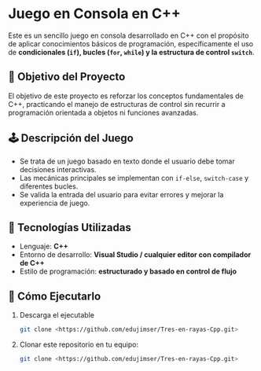 # Juego en Consola en C++

Este es un sencillo juego en consola desarrollado en C++ con el propósito de aplicar conocimientos básicos de programación, específicamente el uso de **condicionales (`if`), bucles (`for`, `while`) y la estructura de control `switch`**.

## 📌 Objetivo del Proyecto
El objetivo de este proyecto es reforzar los conceptos fundamentales de C++, practicando el manejo de estructuras de control sin recurrir a programación orientada a objetos ni funciones avanzadas.

## 🕹️ Descripción del Juego
- Se trata de un juego basado en texto donde el usuario debe tomar decisiones interactivas.
- Las mecánicas principales se implementan con `if-else`, `switch-case` y diferentes bucles.
- Se valida la entrada del usuario para evitar errores y mejorar la experiencia de juego.

## 🔧 Tecnologías Utilizadas
- Lenguaje: **C++**
- Entorno de desarrollo: **Visual Studio / cualquier editor con compilador de C++**
- Estilo de programación: **estructurado y basado en control de flujo**

## 🚀 Cómo Ejecutarlo
1. Descarga el ejecutable
   ```sh
   git clone <https://github.com/edujimser/Tres-en-rayas-Cpp.git>
   
2. Clonar este repositorio en tu equipo:
   ```sh
   git clone <https://github.com/edujimser/Tres-en-rayas-Cpp.git>

